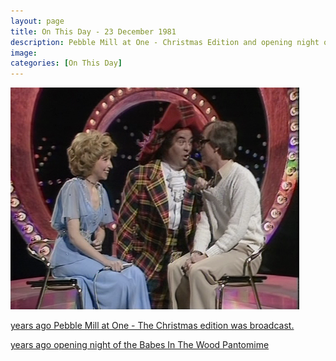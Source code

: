 ```yaml
---
layout: page
title: On This Day - 23 December 1981
description: Pebble Mill at One - Christmas Edition and opening night of the Babes In The Wood Pantomime.
image: 
categories: [On This Day]
---
```


![](/assets/images/BBC/LZ-EL-SL.png)

[<span id="age1"></span> years ago Pebble Mill at One - The Christmas edition was broadcast.](/bbc%20one/1981/12/23/pebble-mill-at-one-christmas-edition.html)

[<span id="age2"></span> years ago opening night of the Babes In The Wood Pantomime](/theatre/1981/12/23/babes-in-the-wood-pantomime.html)


<!-- Script for calculating number of years ago -->
<script>
var dob = '19811223';
var year = Number(dob.substr(0, 4));
var month = Number(dob.substr(4, 2)) - 1;
var day = Number(dob.substr(6, 2));
var today = new Date();
var age1 = today.getFullYear() - year;
if (today.getMonth() < month || (today.getMonth() == month && today.getDate() < day)) {
age1--;
}
document.getElementById("age1").innerHTML=age1;

var dob = '19811223';
var year = Number(dob.substr(0, 4));
var month = Number(dob.substr(4, 2)) - 1;
var day = Number(dob.substr(6, 2));
var today = new Date();
var age2 = today.getFullYear() - year;
if (today.getMonth() < month || (today.getMonth() == month && today.getDate() < day)) {
age2--;
}
document.getElementById("age2").innerHTML=age2;
</script>

